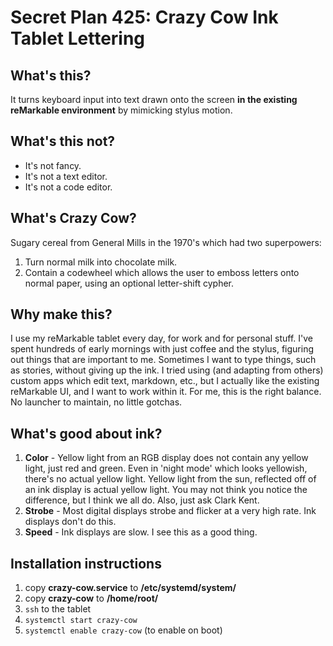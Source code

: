 # Secret Plan 425: Crazy Cow Ink Tablet Lettering

## What's this?
It turns keyboard input into text drawn onto the screen **in the existing reMarkable environment** by mimicking stylus motion.

## What's this not?
- It's not fancy.
- It's not a text editor.
- It's not a code editor.

## What's Crazy Cow?
Sugary cereal from General Mills in the 1970's which had two superpowers:
1. Turn normal milk into chocolate milk.
2. Contain a codewheel which allows the user to emboss letters onto normal paper, using an optional letter-shift cypher.

## Why make this?
I use my reMarkable tablet every day, for work and for personal stuff. I've spent hundreds of early mornings with just coffee and the stylus, figuring out things that are important to me. Sometimes I want to type things, such as stories, without giving up the ink. I tried using (and adapting from others) custom apps which edit text, markdown, etc., but I actually like the existing reMarkable UI, and I want to work within it. For me, this is the right balance. No launcher to maintain, no little gotchas.

## What's good about ink?
1. **Color** - Yellow light from an RGB display does not contain any yellow light, just red and green. Even in 'night mode' which looks yellowish, there's no actual yellow light. Yellow light from the sun, reflected off of an ink display is actual yellow light. You may not think you notice the difference, but I think we all do. Also, just ask Clark Kent.
2. **Strobe** - Most digital displays strobe and flicker at a very high rate. Ink displays don't do this.
3. **Speed** - Ink displays are slow. I see this as a good thing.

## Installation instructions
1. copy **crazy-cow.service** to **/etc/systemd/system/**
2. copy **crazy-cow** to **/home/root/**
3. `ssh` to the tablet
4. `systemctl start crazy-cow`
5. `systemctl enable crazy-cow` (to enable on boot)
